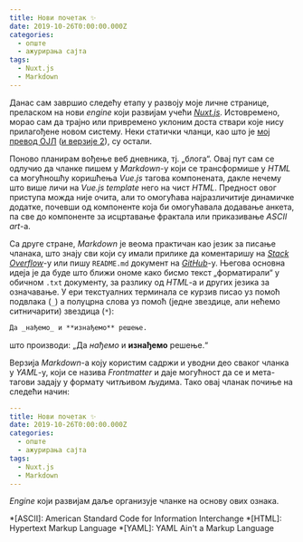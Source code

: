 ```yaml
---
title: Нови почетак ✨
date: 2019-10-26T0:00:00.000Z
categories:
  - опште
  - ажурирања сајта
tags:
  - Nuxt.js
  - Markdown
---
```


Данас сам завршио следећу етапу у развоју моје личне странице, преласком на нови
_engine_ који развијам учећи [_Nuxt.js_][nuxtjs]. Истовремено, морао сам да
трајно или привремено уклоним доста ствари које нису прилагођене новом систему.
Неки статички чланци, као што је [мој превод ОЈЛ][gpl3] ([и верзије 2][gpl2]),
су остали.

Поново планирам вођење веб дневника, тј. „блога“. Овај пут сам се одлучио да
чланке пишем у _Markdown_-у који се трансформише у _HTML_ са могућношћу
коришћења _Vue.js_ тагова компонената, дакле нечему што више личи на _Vue.js_
_template_ него на чист _HTML_. Предност овог приступа можда није очита, али то
омогућава најразличитије динамичке додатке, почевши од компоненте која би
омогућавала додавање анкета, па све до компоненте за исцртавање фрактала или
приказивање _ASCII art_-а.

Са друге стране, _Markdown_ је веома практичан као језик за писање чланака, што
знају сви који су имали прилике да коментаришу на [_Stack Overflow_][stofl]-у
или пишу `README.md` документ на [_GitHub_][gh]-у. Његова основна идеја је да
буде што ближи ономе како бисмо текст „форматирали“ у обичном `.txt` документу,
за разлику од _HTML_-а и других језика за означавање. У ери текстуалних
терминала се курзив писао уз помоћ подвлака (`_`) а полуцрна слова уз помоћ
(једне звездице, али нећемо ситничарити) звездица (`*`):

```markdown
Да _нађемо_ и **изнађемо** решење.
```

што производи: „Да _нађемо_ и **изнађемо** решење.“

Верзија _Markdown_-а коју користим садржи и уводни део сваког чланка у _YAML_-у,
који се назива _Frontmatter_ и даје могућност да се и мета-тагови задају у
формату читљивом људима. Тако овај чланак почиње на следећи начин:

```yaml
---
title: Нови почетак ✨
date: 2019-10-26T0:00:00.000Z
categories:
  - опште
  - ажурирања сајта
tags:
  - Nuxt.js
  - Markdown
---
```

_Engine_ који развијам даље организује чланке на основу ових ознака.

*[ASCII]: American Standard Code for Information Interchange
*[HTML]: Hypertext Markup Language
*[YAML]: YAML Ain't a Markup Language

[nuxtjs]: https://nuxtjs.org
[gpl3]: http://strahinja.org/tekstovi/softver/ojl-3.0.html
[gpl2]: http://strahinja.org/tekstovi/softver/ojl-2.0.html
[stofl]: https://stackoverflow.com
[gh]: https://github.org

